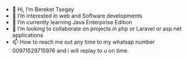 - 👋 Hi, I’m Bereket Tsegay
- 👀 I’m interested in web and Software developments
- 🌱 I’m currently learning Java Enterpirise Edition
- 💞️ I’m looking to collaborate on projects in php or Laravel or asp.net applications
- 📫 How to reach me out any time to my whatsap number 00971529715976 and i will replay to u on time.

<!---
eketei/eketei is a ✨ special ✨ repository because its `README.md` (this file) appears on your GitHub profile.
You can click the Preview link to take a look at your changes.
--->

